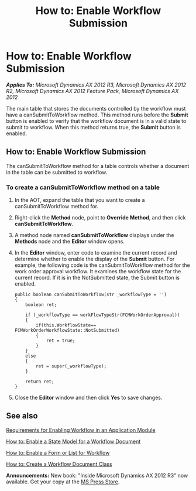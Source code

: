 ﻿---
title: 'How to: Enable Workflow Submission'
TOCTitle: 'How to: Enable Workflow Submission'
ms:assetid: 5c85db91-af09-45b9-b2bb-0ac4c37b4b6d
ms:mtpsurl: https://msdn.microsoft.com/en-us/library/Hh330384(v=AX.60)
ms:contentKeyID: 36806197
ms.date: 05/18/2015
mtps_version: v=AX.60
---

# How to: Enable Workflow Submission 


_**Applies To:** Microsoft Dynamics AX 2012 R3, Microsoft Dynamics AX 2012 R2, Microsoft Dynamics AX 2012 Feature Pack, Microsoft Dynamics AX 2012_

The main table that stores the documents controlled by the workflow must have a canSubmitToWorkflow method. This method runs before the **Submit** button is enabled to verify that the workflow document is in a valid state to submit to workflow. When this method returns true, the **Submit** button is enabled.

## How to: Enable Workflow Submission

The canSubmitToWorkflow method for a table controls whether a document in the table can be submitted to workflow.

### To create a canSubmitToWorkflow method on a table

1.  In the AOT, expand the table that you want to create a canSubmitToWorkflow method for.

2.  Right-click the **Method** node, point to **Override Method**, and then click **canSubmitToWorkflow**.

3.  A method node named **canSubmitToWorkflow** displays under the **Methods** node and the **Editor** window opens.

4.  In the **Editor** window, enter code to examine the current record and determine whether to enable the display of the **Submit** button. For example, the following code is the canSubmitToWorkflow method for the work order approval workflow. It examines the workflow state for the current record. If it is in the NotSubmitted state, the Submit button is enabled.
    
        public boolean canSubmitToWorkflow(str _workflowType = '')
        {
            boolean ret;
        
            if (_workflowType == workFlowTypeStr(FCMWorkOrderApproval))
            {
                if(this.WorkflowState== FCMWorkOrderWorkflowState::NotSubmitted)
                {
                    ret = true;
                }
            }
            else
            {
                ret = super(_workflowType);
            }
        
            return ret;
        }

5.  Close the **Editor** window and then click **Yes** to save changes.

## See also

[Requirements for Enabling Workflow in an Application Module](requirements-for-enabling-workflow-in-an-application-module.md)

[How to: Enable a State Model for a Workflow Document](how-to-enable-a-state-model-for-a-workflow-document.md)

[How to: Enable a Form or List for Workflow](how-to-enable-a-form-or-list-for-workflow.md)

[How to: Create a Workflow Document Class](how-to-create-a-workflow-document-class.md)

  
**Announcements:** New book: "Inside Microsoft Dynamics AX 2012 R3" now available. Get your copy at the [MS Press Store](https://www.microsoftpressstore.com/store/inside-microsoft-dynamics-ax-2012-r3-9780735685109).

